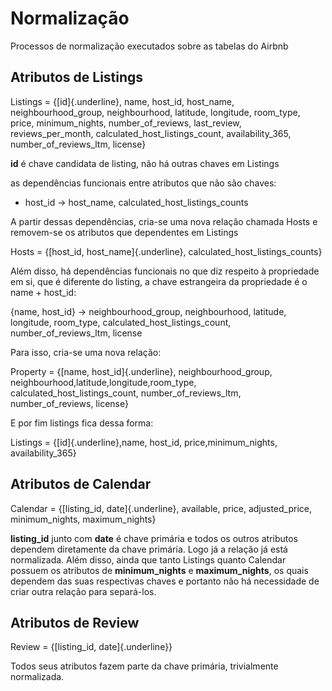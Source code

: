 # Normalização
Processos de normalização executados sobre as tabelas do Airbnb

## Atributos de Listings

Listings = {[id]{.underline}, name, host_id, host_name, neighbourhood_group, neighbourhood, latitude, longitude, room_type, price, minimum_nights, number_of_reviews, last_review, reviews_per_month, calculated_host_listings_count, availability_365, number_of_reviews_ltm, license}

**id** é chave candidata de listing, não há outras chaves em Listings

as dependências funcionais entre atributos que não são chaves:

- host_id &#8594; host_name, calculated_host_listings_counts

A partir dessas dependências, cria-se uma nova relação chamada Hosts e removem-se os atributos que dependentes em Listings

Hosts = {[host_id, host_name]{.underline}, calculated_host_listings_counts}


Além disso, há dependências funcionais no que diz respeito à propriedade em si, que é diferente do listing, a chave estrangeira da propriedade é o name + host_id:

{name, host_id} &#8594; neighbourhood_group, neighbourhood, latitude, longitude, room_type, calculated_host_listings_count, number_of_reviews_ltm, license


Para isso, cria-se uma nova relação:

Property = {[name, host_id]{.underline}, neighbourhood_group, neighbourhood,latitude,longitude,room_type, calculated_host_listings_count, number_of_reviews_ltm, number_of_reviews, license}

E por fim listings fica dessa forma:

Listings = {[id]{.underline},name, host_id, price,minimum_nights, availability_365}


## Atributos de Calendar
Calendar = {[listing_id, date]{.underline}, available, price, adjusted_price, minimum_nights, maximum_nights}

**listing_id** junto com **date** é chave primária e todos os outros atributos dependem diretamente da chave primária. Logo já a relação já está normalizada. Além disso, ainda que tanto Listings quanto Calendar possuem os atributos de **minimum_nights** e **maximum_nights**, os quais dependem das suas respectivas chaves e portanto não há necessidade de criar outra relação para separá-los.

## Atributos de Review
Review = {[listing_id, date]{.underline}}

Todos seus atributos fazem parte da chave primária, trivialmente normalizada.